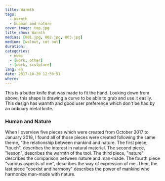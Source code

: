 ```yaml
---
title: Warmth
tags:
  - Warmth
  - huaman and nature
cover_image: top.jpg
title_show: Warmth
medias: [001.jpg, 002.jpg, 003.jpg]
medium: [walnut, cut out]
duration:
categories:
  - news
  - [work, other]
  - [work, sculpture]
lang: en
date: 2017-10-20 12:50:51
where:
---
```

This is a butter knife that was made to fit the hand. Looking down from above, this shape is drawing a curve to be able to grab and use it easily. This design has warmth and good user preference which don't be had by an ordinary metal knife.
### Human and Nature
<p>When I overview five pieces which were created from October 2017 to January 2018, I found all of those pieces were created following the same theme, "the relationship between mankind and nature.
  The first piece, "touch", describes the interest in natural material. The second piece, "lesson", describes the warmth of the tool.
  The third piece, "nature" describes the comparison between nature and man-made. The fourth piece "various aspects of me", describes the way of expression of me. Then, the last piece "coexist and harmony" describes the power of mankind who harmonize man-made with nature.</p>
<!--
# Tag Plugins
## Image
{% img [class names] /path/to/image [width] [height] "title text 'alt text'" %}

## Link
{% link text url [external] [title] %}

## YouTube
{% youtube video_id %}

## Vimeo
{% vimeo video_id [width] [height] %}

<!-- more -->
